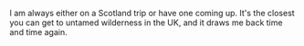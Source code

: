 I am always either on a Scotland trip or have one coming up. It's the closest you can get to untamed wilderness in the
UK, and it draws me back time and time again.
